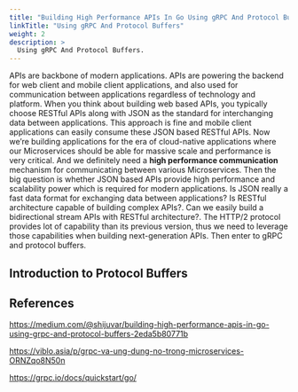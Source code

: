 ```yaml
---
title: "Building High Performance APIs In Go Using gRPC And Protocol Buffers"
linkTitle: "Using gRPC And Protocol Buffers"
weight: 2
description: >
  Using gRPC And Protocol Buffers.
---
```


APIs are backbone of modern applications. APIs are powering the backend for web client and mobile client applications, and also used for communication between applications regardless of technology and platform. When you think about building web based APIs, you typically choose RESTful APIs along with JSON as the standard for interchanging data between applications. This approach is fine and mobile client applications can easily consume these JSON based RESTful APIs. Now we’re building applications for the era of cloud-native applications where our Microservices should be able for massive scale and performance is very critical. And we definitely need a **high performance communication** mechanism for communicating between various Microservices. Then the big question is whether JSON based APIs provide high performance and scalability power which is required for modern applications. Is JSON really a fast data format for exchanging data between applications? Is RESTful architecture capable of building complex APIs?. Can we easily build a bidirectional stream APIs with RESTful architecture?. The HTTP/2 protocol provides lot of capability than its previous version, thus we need to leverage those capabilities when building next-generation APIs. Then enter to gRPC and protocol buffers.

## Introduction to Protocol Buffers



## References

https://medium.com/@shijuvar/building-high-performance-apis-in-go-using-grpc-and-protocol-buffers-2eda5b80771b

https://viblo.asia/p/grpc-va-ung-dung-no-trong-microservices-ORNZqo8N50n

https://grpc.io/docs/quickstart/go/